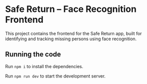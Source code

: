 # Safe Return – Face Recognition Frontend

This project contains the frontend for the Safe Return app, built for identifying and tracking missing persons using face recognition.

## Running the code

  Run `npm i` to install the dependencies.

  Run `npm run dev` to start the development server.
  
